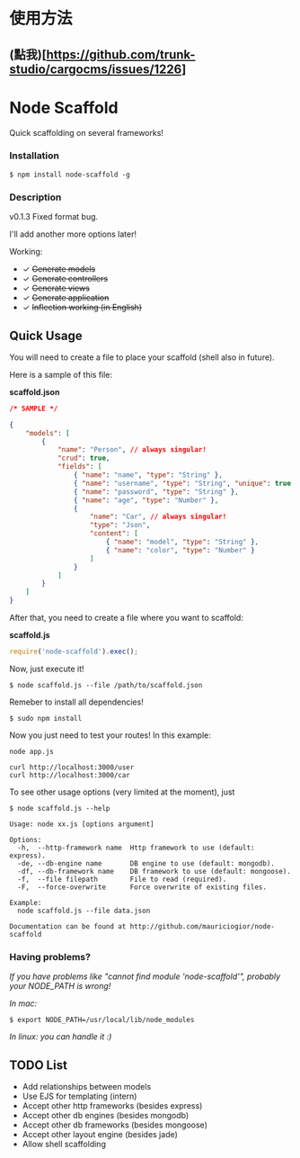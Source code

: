 # 使用方法
## (點我)[https://github.com/trunk-studio/cargocms/issues/1226]


# Node Scaffold
Quick scaffolding on several frameworks!

### Installation

```shell
$ npm install node-scaffold -g
```

### Description

v0.1.3
Fixed format bug.

I'll add another more options later!

Working:
* ✓ ~~Generate models~~
* ✓ ~~Generate controllers~~
* ✓ ~~Generate views~~
* ✓ ~~Generate application~~
* ✓ ~~Inflection working (in English)~~

## Quick Usage

You will need to create a file to place your scaffold (shell also in future).

Here is a sample of this file:

**scaffold.json**
```json
/* SAMPLE */

{
	"models": [
		{
			"name": "Person", // always singular!
			"crud": true,
			"fields": [
				{ "name": "name", "type": "String" },
				{ "name": "username", "type": "String", "unique": true },
				{ "name": "password", "type": "String" },
				{ "name": "age", "type": "Number" },
				{
					"name": "Car", // always singular!
					"type": "Json",
					"content": [
						{ "name": "model", "type": "String" },
						{ "name": "color", "type": "Number" }
					]
				}
			]
		}
	]
}

```

After that, you need to create a file where you want to scaffold:

**scaffold.js**
```javascript
require('node-scaffold').exec();
```

Now, just execute it!
```shell
$ node scaffold.js --file /path/to/scaffold.json
```

Remeber to install all dependencies!
```shell
$ sudo npm install
```

Now you just need to test your routes! In this example:
```shell
node app.js

curl http://localhost:3000/user
curl http://localhost:3000/car
```

To see other usage options (very limited at the moment), just
```shell
$ node scaffold.js --help

Usage: node xx.js [options argument]

Options:
  -h,  --http-framework name  Http framework to use (default: express).
  -de, --db-engine name       DB engine to use (default: mongodb).
  -df, --db-framework name    DB framework to use (default: mongoose).
  -f,  --file filepath        File to read (required).
  -F,  --force-overwrite      Force overwrite of existing files.

Example:
  node scaffold.js --file data.json

Documentation can be found at http://github.com/mauriciogior/node-scaffold
```

### Having problems?

*If you have problems like "cannot find module 'node-scaffold'", probably your NODE_PATH is wrong!*

*In mac:*
```shell
$ export NODE_PATH=/usr/local/lib/node_modules
```

*In linux: you can handle it :)*

## TODO List
* Add relationships between models
* Use EJS for templating (intern)
* Accept other http frameworks (besides express)
* Accept other db engines (besides mongodb)
* Accept other db frameworks (besides mongoose)
* Accept other layout engine (besides jade)
* Allow shell scaffolding
